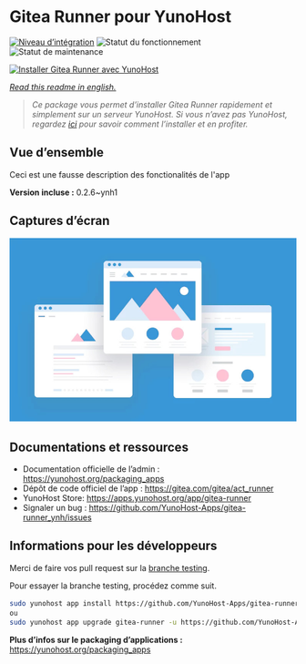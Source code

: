 <!--
N.B.: This README was automatically generated by https://github.com/YunoHost/apps/tree/master/tools/README-generator
It shall NOT be edited by hand.
-->

# Gitea Runner pour YunoHost

[![Niveau d’intégration](https://dash.yunohost.org/integration/gitea-runner.svg)](https://dash.yunohost.org/appci/app/gitea-runner) ![Statut du fonctionnement](https://ci-apps.yunohost.org/ci/badges/gitea-runner.status.svg) ![Statut de maintenance](https://ci-apps.yunohost.org/ci/badges/gitea-runner.maintain.svg)

[![Installer Gitea Runner avec YunoHost](https://install-app.yunohost.org/install-with-yunohost.svg)](https://install-app.yunohost.org/?app=gitea-runner)

*[Read this readme in english.](./README.md)*

> *Ce package vous permet d’installer Gitea Runner rapidement et simplement sur un serveur YunoHost.
Si vous n’avez pas YunoHost, regardez [ici](https://yunohost.org/#/install) pour savoir comment l’installer et en profiter.*

## Vue d’ensemble

Ceci est une fausse description des fonctionalités de l'app


**Version incluse :** 0.2.6~ynh1

## Captures d’écran

![Capture d’écran de Gitea Runner](./doc/screenshots/example.jpg)

## Documentations et ressources

* Documentation officielle de l’admin : <https://yunohost.org/packaging_apps>
* Dépôt de code officiel de l’app : <https://gitea.com/gitea/act_runner>
* YunoHost Store: <https://apps.yunohost.org/app/gitea-runner>
* Signaler un bug : <https://github.com/YunoHost-Apps/gitea-runner_ynh/issues>

## Informations pour les développeurs

Merci de faire vos pull request sur la [branche testing](https://github.com/YunoHost-Apps/gitea-runner_ynh/tree/testing).

Pour essayer la branche testing, procédez comme suit.

``` bash
sudo yunohost app install https://github.com/YunoHost-Apps/gitea-runner_ynh/tree/testing --debug
ou
sudo yunohost app upgrade gitea-runner -u https://github.com/YunoHost-Apps/gitea-runner_ynh/tree/testing --debug
```

**Plus d’infos sur le packaging d’applications :** <https://yunohost.org/packaging_apps>